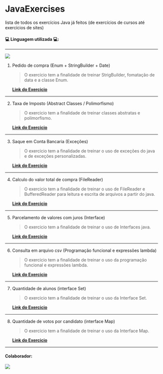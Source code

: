  
# JavaExercises

lista de todos os exercícios Java já feitos (de exercícios de cursos até exercícios de sites)

#### 💻 Linguagem utilizada 💻:
___________________________________

<img src="https://img.shields.io/badge/Java-ED8B00?style=for-the-badge&logo=java&logoColor=white" />


1. Pedido de compra (Enum + StringBuilder + Date)
   
   > O exercicio tem a finalidade de treinar StrigBuilder, fomatação de data e a classe Enum.

   [**Link do Exercicio**](https://github.com/BrunoSantos98/JavaExercises/tree/main/enumStringBuilderExercise)

____________________________________

2. Taxa de Imposto (Abstract Classes / Polimorfismo)
   
   > O exercicio tem a finalidade de treinar classes abstratas e polimorfismo.

   [**Link do Exercicio**](https://github.com/BrunoSantos98/JavaExercises/tree/main/abstractExercise/AbstractExercise)
   
____________________________________

3. Saque em Conta Bancaria (Exceções)
   
   > O exercicio tem a finalidade de treinar o uso de exceções do java e de exceções personalizadas.

   [**Link do Exercicio**](https://github.com/BrunoSantos98/JavaExercises/tree/main/exceptionExercise)
   
___________________________________

4. Calculo do valor total de compra (FileReader)
   
   > O exercicio tem a finalidade de treinar o uso de FileReader e BufferedReader para leitura e escrita de arquivos a partir do java.

   [**Link do Exercicio**](https://github.com/BrunoSantos98/JavaExercises/tree/main/FileExercise)
   
___________________________________

5. Parcelamento de valores com juros (Interface)
   
   > O exercicio tem a finalidade de treinar o uso de Interfaces java.

   [**Link do Exercicio**](https://github.com/BrunoSantos98/JavaExercises/tree/main/interfaceExercise)
   
___________________________________

6. Consulta em arquivo csv (Programação funcional e expressões lambda)
   
   > O exercicio tem a finalidade de treinar o uso da programação funcional e expressões lambda.

   [**Link do Exercicio**](https://github.com/BrunoSantos98/JavaExercises/tree/main/expressoesFuncionais)
   
___________________________________

7. Quantidade de alunos (interface Set<T>)
   
   > O exercicio tem a finalidade de treinar o uso da Interface Set<T>.

   [**Link do Exercicio**](https://github.com/BrunoSantos98/JavaExercises/tree/main/SetExercicio)
   
___________________________________
 
8. Quantidade de votos por candidato (interface Map<T>)
   
   > O exercicio tem a finalidade de treinar o uso da Interface Map<T>.

   [**Link do Exercicio**](https://github.com/BrunoSantos98/JavaExercises/tree/main/MapExercise)
   
___________________________________

#### Colaborador:

![](https://avatars.githubusercontent.com/u/32339159?s=400&u=5d6caeb84bf9763bf444fbcd2a5262ff2bc2b0f1&v=4)
